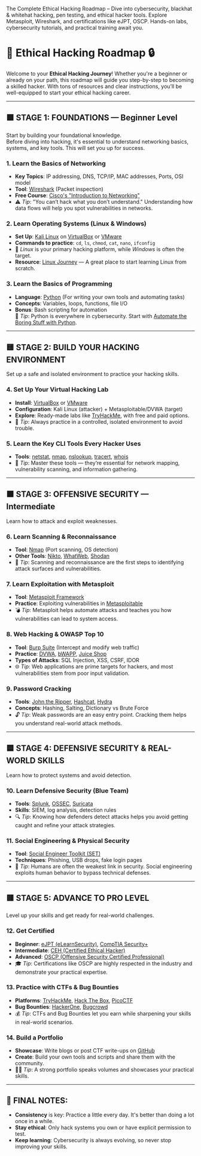 The Complete Ethical Hacking Roadmap – Dive into cybersecurity, blackhat & whitehat hacking, pen testing, and ethical hacker tools. Explore Metasploit, Wireshark, and certifications like eJPT, OSCP. Hands-on labs, cybersecurity tutorials, and practical training await you.

# 🚀 **Ethical Hacking Roadmap** 🔒

Welcome to your **Ethical Hacking Journey**! Whether you're a beginner or already on your path, this roadmap will guide you step-by-step to becoming a skilled hacker. With tons of resources and clear instructions, you’ll be well-equipped to start your ethical hacking career.

---

## 🟩 **STAGE 1: FOUNDATIONS — Beginner Level**  
Start by building your foundational knowledge.  
Before diving into hacking, it's essential to understand networking basics, systems, and key tools. This will set you up for success.

### 1. **Learn the Basics of Networking**
   - **Key Topics**: IP addressing, DNS, TCP/IP, MAC addresses, Ports, OSI model
   - **Tool**: [Wireshark](https://www.wireshark.org/) (Packet inspection)
   - **Free Course**: [Cisco's "Introduction to Networking"](https://www.netacad.com/courses/intro-to-networking)
   - ⚠️ *Tip*: "You can’t hack what you don’t understand." Understanding how data flows will help you spot vulnerabilities in networks.

### 2. **Learn Operating Systems (Linux & Windows)**
   - **Set Up**: [Kali Linux](https://www.kali.org/) on [VirtualBox](https://www.virtualbox.org/) or [VMware](https://www.vmware.com/)
   - **Commands to practice**: `cd`, `ls`, `chmod`, `cat`, `nano`, `ifconfig`
   - 🐧 *Linux* is your primary hacking platform, while *Windows* is often the target.
   - **Resource**: [Linux Journey](https://linuxjourney.com/) — A great place to start learning Linux from scratch.

### 3. **Learn the Basics of Programming**
   - **Language**: [Python](https://www.python.org/) (For writing your own tools and automating tasks)
   - **Concepts**: Variables, loops, functions, file I/O
   - **Bonus**: Bash scripting for automation  
   🧠 *Tip*: Python is everywhere in cybersecurity. Start with [Automate the Boring Stuff with Python](https://automatetheboringstuff.com/).

---

## 🟨 **STAGE 2: BUILD YOUR HACKING ENVIRONMENT**  
Set up a safe and isolated environment to practice your hacking skills.

### 4. **Set Up Your Virtual Hacking Lab**
   - **Install**: [VirtualBox](https://www.virtualbox.org/) or [VMware](https://www.vmware.com/)
   - **Configuration**: Kali Linux (attacker) + Metasploitable/DVWA (target)
   - **Explore**: Ready-made labs like [TryHackMe](https://tryhackme.com/), with free and paid options.
   - 🧪 *Tip*: Always practice in a controlled, isolated environment to avoid trouble.

### 5. **Learn the Key CLI Tools Every Hacker Uses**
   - **Tools**: [netstat](https://linux.die.net/man/8/netstat), [nmap](https://nmap.org/), [nslookup](https://www.microsoft.com/en-us/p/nslookup/), [tracert](https://www.geeksforgeeks.org/tracert-command-in-windows/), [whois](https://www.whois.com/whois/)
   - 🧰 *Tip*: Master these tools — they’re essential for network mapping, vulnerability scanning, and information gathering.

---

## 🟧 **STAGE 3: OFFENSIVE SECURITY — Intermediate**  
Learn how to attack and exploit weaknesses.

### 6. **Learn Scanning & Reconnaissance**
   - **Tool**: [Nmap](https://nmap.org/) (Port scanning, OS detection)
   - **Other Tools**: [Nikto](https://cirt.net/Nikto2), [WhatWeb](https://github.com/urbanadventurer/WhatWeb), [Shodan](https://www.shodan.io/)
   - 🎯 *Tip*: Scanning and reconnaissance are the first steps to identifying attack surfaces and vulnerabilities.

### 7. **Learn Exploitation with Metasploit**
   - **Tool**: [Metasploit Framework](https://www.metasploit.com/)
   - **Practice**: Exploiting vulnerabilities in [Metasploitable](https://sourceforge.net/projects/metasploitable/)
   - 💣 *Tip*: Metasploit helps automate attacks and teaches you how vulnerabilities can lead to system access.

### 8. **Web Hacking & OWASP Top 10**
   - **Tool**: [Burp Suite](https://portswigger.net/burp) (Intercept and modify web traffic)
   - **Practice**: [DVWA](https://github.com/digininja/DVWA), [bWAPP](http://www.itsecgames.com/), [Juice Shop](https://owasp.org/www-project-juice-shop/)
   - **Types of Attacks**: SQL Injection, XSS, CSRF, IDOR
   - 🌐 *Tip*: Web applications are prime targets for hackers, and most vulnerabilities stem from poor input validation.

### 9. **Password Cracking**
   - **Tools**: [John the Ripper](https://www.openwall.com/john/), [Hashcat](https://hashcat.net/hashcat/), [Hydra](https://github.com/vanhauser-thc/thc-hydra)
   - **Concepts**: Hashing, Salting, Dictionary vs Brute Force
   - 🔓 *Tip*: Weak passwords are an easy entry point. Cracking them helps you understand real-world attack methods.

---

## 🟦 **STAGE 4: DEFENSIVE SECURITY & REAL-WORLD SKILLS**  
Learn how to protect systems and avoid detection.

### 10. **Learn Defensive Security (Blue Team)**
   - **Tools**: [Splunk](https://www.splunk.com/), [OSSEC](https://www.ossec.net/), [Suricata](https://suricata-ids.org/)
   - **Skills**: SIEM, log analysis, detection rules
   - 🔍 *Tip*: Knowing how defenders detect attacks helps you avoid getting caught and refine your attack strategies.

### 11. **Social Engineering & Physical Security**
   - **Tool**: [Social Engineer Toolkit (SET)](https://github.com/trustedsec/social-engineer-toolkit)
   - **Techniques**: Phishing, USB drops, fake login pages
   - 🧠 *Tip*: Humans are often the weakest link in security. Social engineering exploits human behavior to bypass technical defenses.

---

## 🟥 **STAGE 5: ADVANCE TO PRO LEVEL**  
Level up your skills and get ready for real-world challenges.

### 12. **Get Certified**
   - **Beginner**: [eJPT (eLearnSecurity)](https://www.elearnsecurity.com/course/ejpt/), [CompTIA Security+](https://www.comptia.org/certifications/security)
   - **Intermediate**: [CEH (Certified Ethical Hacker)](https://www.eccouncil.org/programs/certified-ethical-hacker-ceh/)
   - **Advanced**: [OSCP (Offensive Security Certified Professional)](https://www.offensive-security.com/pwk-oscp/)
   - 🎓 *Tip*: Certifications like OSCP are highly respected in the industry and demonstrate your practical expertise.

### 13. **Practice with CTFs & Bug Bounties**
   - **Platforms**: [TryHackMe](https://tryhackme.com/), [Hack The Box](https://www.hackthebox.eu/), [PicoCTF](https://picoctf.org/)
   - **Bug Bounties**: [HackerOne](https://www.hackerone.com/), [Bugcrowd](https://www.bugcrowd.com/)
   - 💰 *Tip*: CTFs and Bug Bounties let you earn while sharpening your skills in real-world scenarios.

### 14. **Build a Portfolio**
   - **Showcase**: Write blogs or post CTF write-ups on [GitHub](https://github.com/)
   - **Create**: Build your own tools and scripts and share them with the community.
   - 🧑‍💻 *Tip*: A strong portfolio speaks volumes and showcases your practical skills.

---

## 🏁 **FINAL NOTES**:
- **Consistency** is key: Practice a little every day. It's better than doing a lot once in a while.
- **Stay ethical**: Only hack systems you own or have explicit permission to test.
- **Keep learning**: Cybersecurity is always evolving, so never stop improving your skills.

